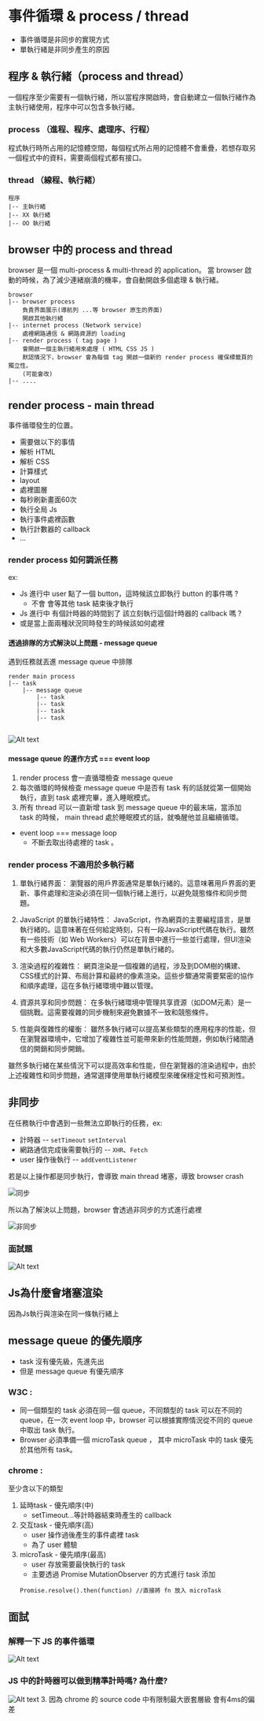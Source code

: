 # 事件循環 & process / thread
- 事件循環是非同步的實現方式
- 單執行緒是非同步產生的原因

## 程序 & 執行緒（process and thread）
 一個程序至少需要有一個執行緒，所以當程序開啟時，會自動建立一個執行緒作為主執行緒使用，程序中可以包含多執行緒。

###  process （進程、程序、處理序、行程）
程式執行時所占用的記憶體空間，每個程式所占用的記憶體不會重疊，若想存取另一個程式中的資料，需要兩個程式都有接口。

### thread （線程、執行緒）
```
程序
|-- 主執行緒
|-- XX 執行緒
|-- OO 執行緒
```

## browser 中的 process and thread
browser 是一個 multi-process & multi-thread 的 application。
當 browser 啟動的時候，為了減少連緒崩潰的機率，會自動開啟多個處理 & 執行緒。

```
browser
|-- browser process 
    負責界面展示(導航列 ...等 browser 原生的界面)
    開啟其他執行緒
|-- internet process (Network service)
    處裡網路通信 & 網路資源的 loading
|-- render process ( tag page )
    會開啟一個主執行緒用來處理 ( HTML CSS JS )
    默認情況下，browser 會為每個 tag 開啟一個新的 render process 確保標籤頁的獨立性。
    (可能會改)
|-- ....
```

## render process - main thread
事件循環發生的位置。
- 需要做以下的事情
- 解析 HTML
- 解析 CSS
- 計算樣式
-  layout 
- 處裡圖層
- 每秒刷新畫面60次
- 執行全局 Js 
- 執行事件處裡函數
- 執行計數器的 callback
- ...

### render process 如何調派任務
ex:
- Js 進行中 user 點了一個 button，這時候該立即執行 button 的事件嗎 ?
  - 不會 會等其他 task 結束後才執行
- Js 進行中 有個計時器的時間到了 該立刻執行這個計時器的 callback 嗎 ?
- 或是當上面兩種狀況同時發生的時候該如何處裡

#### 透過排隊的方式解決以上問題 - message queue
遇到任務就丟進 message queue 中排隊

```
render main process
|-- task
    |-- message queue
        |-- task
        |-- task
        |-- task
        |-- task
        
```
![Alt text](image.png)

#### message queue 的運作方式 === event loop
1. render process 會一直循環檢查 message queue
2. 每次循環的時候檢查 message queue 中是否有 task 有的話就從第一個開始執行，直到 task 處裡完畢，進入睡眠模式。
3. 所有 thread 可以一直新增 task 到 message queue 中的最末端，當添加 task 的時候， main thread 處於睡眠模式的話，就喚醒他並且繼續循環。

- event loop === message loop
    - 不斷去取出待處裡的 task 。

###  render process 不適用於多執行緒
1. 單執行緒界面：
瀏覽器的用戶界面通常是單執行緒的。這意味著用戶界面的更新、事件處理和渲染必須在同一個執行緒上進行，以避免競態條件和同步問題。

2. JavaScript 的單執行緒特性：
JavaScript，作為網頁的主要編程語言，是單執行緒的。這意味著在任何給定時刻，只有一段JavaScript代碼在執行。雖然有一些技術（如 Web Workers）可以在背景中進行一些並行處理，但UI渲染和大多數JavaScript代碼的執行仍然是單執行緒的。

3. 渲染過程的複雜性：
網頁渲染是一個複雜的過程，涉及到DOM樹的構建、CSS樣式的計算、布局計算和最終的像素渲染。這些步驟通常需要緊密的協作和順序處理，這在多執行緒環境中難以管理。

4. 資源共享和同步問題：
在多執行緒環境中管理共享資源（如DOM元素）是一個挑戰。這需要複雜的同步機制來避免數據不一致和競態條件。

5. 性能與復雜性的權衡：
雖然多執行緒可以提高某些類型的應用程序的性能，但在瀏覽器環境中，它增加了複雜性並可能帶來新的性能問題，例如執行緒間通信的開銷和同步開銷。

雖然多執行緒在某些情況下可以提高效率和性能，但在瀏覽器的渲染過程中，由於上述複雜性和同步問題，通常選擇使用單執行緒模型來確保穩定性和可預測性。

## 非同步
在任務執行中會遇到一些無法立即執行的任務，ex:
- 計時器 -- ```setTimeout``` ```setInterval```
- 網路通信完成後需要執行的 -- ```XHR```、```Fetch```
- user 操作後執行 -- ```addEventListener```

若是以上操作都是同步執行，會導致 main thread 堵塞，導致 browser crash

![同步](image-1.png)

所以為了解決以上問題，browser 會透過非同步的方式進行處裡

![非同步](image-2.png) 

### 面試題
![Alt text](image-3.png)

## Js為什麼會堵塞渲染 
因為Js執行與渲染在同一條執行緒上

## message queue 的優先順序
- task 沒有優先級，先進先出
- 但是 message queue 有優先順序

### W3C :
- 同一個類型的 task 必須在同一個 queue，不同類型的 task 可以在不同的 queue，在一次 event loop 中，browser 可以根據實際情況從不同的 queue 中取出 task 執行。
- Browser 必須準備一個 microTask queue ， 其中 microTask 中的 task 優先於其他所有 task。 

### chrome :
至少含以下的類型
1. 延時task - 優先順序(中)
   - setTimeout...等計時器結束時產生的 callback
2. 交互task - 優先順序(高)
   - user 操作過後產生的事件處裡 task
   - 為了 user 體驗
3. microTask - 優先順序(最高)
   - user 存放需要最快執行的 task
   - 主要透過 Promise MutationObserver 的方式進行 task 添加 
    ```
    Promise.resolve().then(function) //直接將 fn 放入 microTask
    ```
## 面試
### 解釋一下 JS 的事件循環
![Alt text](image-4.png)

### JS 中的計時器可以做到精準計時嗎? 為什麼?
![Alt text](image-5.png)
3. 因為 chrome 的 source code 中有限制最大嵌套層級 會有4ms的偏差